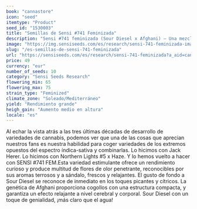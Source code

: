 ```yaml
---
book: "cannastore"
icon: "seed"
itemtype: "Product"
seed_id: "1530003"
title: "Semillas de Sensi #741 Feminizada"
description: "Sensi #741 feminizada (Sour Diesel x Afghani) – Una mezcla de frescura intensa y estimulante, con un toque relajante a tierra y sándalo. Compra las semillas aquí."
image: "https://img.sensiseeds.com/es/research/sensi-741-feminizada-image.png"
slug: "/es-semillas-de-sensi-741-feminizada"
url: "https://sensiseeds.com/es/research/sensi-741-feminizada?a_aid=cannastore"
price: 49
currency: "eur"
number_of_seeds: 10
category: "Sensi Seeds Research"
flowering_min: 65
flowering_max: 75
strain_type: "Feminized"
climate_zone: "Soleado/Mediterráneo"
yield: "Rendimiento grande"
heigh_gain: "Aumento medio en altura"
locale: "es"
---
```

Al echar la vista atrás a las tres últimas décadas de desarrollo de variedades de cannabis, podemos ver que una de las cosas que aprecian nuestros fans es nuestra habilidad para coger variedades de los extremos opuestos del espectro índica-sativa y combinarlas. Lo hicimos con Jack Herer. Lo hicimos con Northern Lights #5 x Haze. Y lo hemos vuelto a hacer con SENSI #741 FEM.Esta variedad estimulante ofrece un rendimiento curioso y produce multitud de flores de olor penetrante, reconocibles por sus aromas terrosos y a sándalo, frescos y relajantes. El gusto de fondo a Sour Diesel se reconoce de inmediato en los toques picantes y cítricos. La genética de Afghani proporciona cogollos con una estructura compacta, y garantiza un efecto relajante a nivel cerebral y corporal. Sour Diesel con un toque de genialidad, ¡más claro que el agua!
